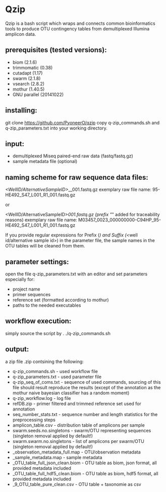 # Qzip

Qzip is a bash script which wraps and connects common bioinformatics tools to produce OTU contingency tables from demultiplexed Illumina amplicon data.

## prerequisites (tested versions):
- biom (2.1.6)
- trimmomatic (0.38)
- cutadapt (1.17)
- swarm (2.1.8)
- vsearch (2.8.2)
- mothur (1.40.5)
- GNU parallel (20141022)

## installing:
git clone https://github.com/PyoneerO/qzip
copy q-zip_commands.sh and q-zip_parameters.txt into your working directory.

## input:
- demultiplexed Miseq paired-end raw data (fastq/fastq.gz)
- sample metadata file (optional)

## naming scheme for raw sequence data files:
<SampleID>_<WellID/AlternativeSampleID>_<LaneNo>_<ReadNo>_001.fastq.gz
exemplary raw file name:
95-HE492_S47_L001_R1_001.fastq.gz

or

<MachineID>_<RunIndex>_<FlowcellID>_<SampleID>_<WellID/AlternativeSampleID>_<LaneNo>_<ReadNo>_001.fastq.gz
(prefix "<MachineID>_<RunIndex>_<FlowcellID>_" added for traceability reasons)
exemplary raw file name:
M03457_0023_000000000-C94HP_95-HE492_S47_L001_R1_001.fastq.gz

If you provide regular expressions for Prefix (<MachineID>_<RunIndex>_<FlowcellID>_) and Suffix 
(_<well id/alternative sample id>) in the parameter file, the sample names in the OTU tables will be cleaned from them.

## parameter settings:
open the file q-zip_parameters.txt with an editor and set parameters especially for:
- project name
- primer sequences
- reference set (formatted according to mothur)
- paths to the needed executables

## workflow execution:
simply source the script by . ./q-zip_commands.sh

## output:
a zip file <ProjectName>_<Date>_<Time>.zip contsining the following:
- q-zip_commands.sh - used workflow file
- q-zip_parameters.txt - used parameter file
- q-zip_seq_of_coms.txt - sequence of used commands, sourcing of this file should result reproduce the results
(except of the annotation as the mothur naive bayesian classifier has a random moment)
- q-zip_workflow.log - log file
- refDB.zip - primer filtered and trimmed reference set used for annotation
- seq_number_stats.txt - sequence number and length statistics for the preprocessing steps
- amplicon_table.csv - distribution table of amplicons per sample
- swarm.seeds.no.singletons - swarm/OTU representing sequences (singleton removal applied by default!)
- swarm.swarm.no.singletons - list of amplicons per swarm/OTU (singleton removal applied by default!)
- <project id>_observation_metadata_full.map - OTU/observation metadata
- <project id>_sample_metadata.map - sample metadata
- <project id>_OTU_table_full_json_clean.biom - OTU table as biom, json format, all provided metadata included
- <project id>_OTU_table_full_hdf5_clean.biom - OTU table as biom, hdf5 format, all provided metadata included
- <project id>_9_OTU_table_pure_clean.csv - OTU table + taxonomie as csv
